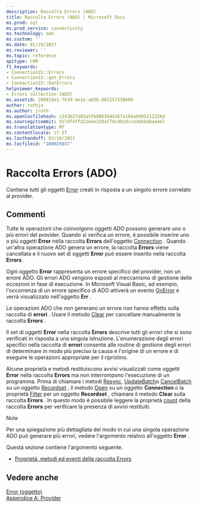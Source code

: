 ```yaml
---
description: Raccolta Errors (ADO)
title: Raccolta Errors (ADO) | Microsoft Docs
ms.prod: sql
ms.prod_service: connectivity
ms.technology: ado
ms.custom: ''
ms.date: 01/19/2017
ms.reviewer: ''
ms.topic: reference
apitype: COM
f1_keywords:
- Connection15::Errors
- Connection15::get_Errors
- Connection15::GetErrors
helpviewer_keywords:
- Errors collection [ADO]
ms.assetid: 290819e1-7b39-4e1e-a93b-801257138b00
author: rothja
ms.author: jroth
ms.openlocfilehash: c243b27a03a5fb80b3444267a184ab995212226d
ms.sourcegitcommit: 917df4ffd22e4a229af7dc481dcce3ebba0aa4d7
ms.translationtype: MT
ms.contentlocale: it-IT
ms.lasthandoff: 02/10/2021
ms.locfileid: "100025037"
---
```

# <a name="errors-collection-ado"></a>Raccolta Errors (ADO)
Contiene tutti gli oggetti [Error](../../../ado/reference/ado-api/error-object.md) creati in risposta a un singolo errore correlato al provider.  
  
## <a name="remarks"></a>Commenti  
 Tutte le operazioni che coinvolgono oggetti ADO possono generare uno o più errori del provider. Quando si verifica un errore, è possibile inserire uno o più oggetti **Error** nella raccolta **Errors** dell'oggetto [Connection](../../../ado/reference/ado-api/connection-object-ado.md) . Quando un'altra operazione ADO genera un errore, la raccolta **Errors** viene cancellata e il nuovo set di oggetti **Error** può essere inserito nella raccolta **Errors** .  
  
 Ogni oggetto **Error** rappresenta un errore specifico del provider, non un errore ADO. Gli errori ADO vengono esposti al meccanismo di gestione delle eccezioni in fase di esecuzione. In Microsoft Visual Basic, ad esempio, l'occorrenza di un errore specifico di ADO attiverà un evento [OnError](../../../ado/reference/rds-api/onerror-event-rds.md) e verrà visualizzato nell'oggetto **Err** .  
  
 Le operazioni ADO che non generano un errore non hanno effetto sulla raccolta di **errori** . Usare il metodo [Clear](../../../ado/reference/ado-api/clear-method-ado.md) per cancellare manualmente la raccolta **Errors** .  
  
 Il set di oggetti **Error** nella raccolta **Errors** descrive tutti gli errori che si sono verificati in risposta a una singola istruzione. L'enumerazione degli errori specifici nella raccolta di **errori** consente alle routine di gestione degli errori di determinare in modo più preciso la causa e l'origine di un errore e di eseguire le operazioni appropriate per il ripristino.  
  
 Alcune proprietà e metodi restituiscono avvisi visualizzati come oggetti **Error** nella raccolta **Errors** ma non interrompono l'esecuzione di un programma. Prima di chiamare i metodi [Resync](../../../ado/reference/ado-api/resync-method.md), [UpdateBatch](../../../ado/reference/ado-api/updatebatch-method.md)o [CancelBatch](../../../ado/reference/ado-api/cancelbatch-method-ado.md) su un oggetto [Recordset](../../../ado/reference/ado-api/recordset-object-ado.md) , il metodo [Open](../../../ado/reference/ado-api/open-method-ado-connection.md) su un oggetto **Connection** o la proprietà [Filter](../../../ado/reference/ado-api/filter-property.md) per un oggetto **Recordset** , chiamare il metodo **Clear** sulla raccolta **Errors** . In questo modo è possibile leggere la proprietà [count](../../../ado/reference/ado-api/count-property-ado.md) della raccolta **Errors** per verificare la presenza di avvisi restituiti.  
  
> [!NOTE]
>  Per una spiegazione più dettagliata del modo in cui una singola operazione ADO può generare più errori, vedere l'argomento relativo all'oggetto **Error** .  
  
 Questa sezione contiene l'argomento seguente.  
  
-   [Proprietà, metodi ed eventi della raccolta Errors](../../../ado/reference/ado-api/errors-collection-properties-methods-and-events.md)  
  
## <a name="see-also"></a>Vedere anche  
 [Error (oggetto)](../../../ado/reference/ado-api/error-object.md)   
 [Appendice A: Provider](../../../ado/guide/appendixes/appendix-a-providers.md)
